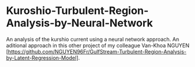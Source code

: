 # Kuroshio-Turbulent-Region-Analysis-by-Neural-Network
An analysis of the kurshio current using a neural network approach.
An aditional approach in this other project of my colleague Van-Khoa NGUYEN [https://github.com/NGUYEN96Fr/GulfStream-Turbulent-Region-Analysis-by-Latent-Regression-Model].
